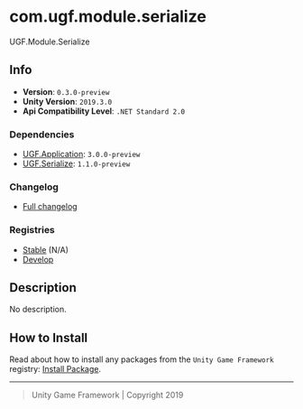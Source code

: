 # com.ugf.module.serialize

UGF.Module.Serialize

## Info

- **Version**: `0.3.0-preview`
- **Unity Version**: `2019.3.0`
- **Api Compatibility Level**: `.NET Standard 2.0`

### Dependencies

- [UGF.Application](https://github.com/unity-game-framework/ugf-application): `3.0.0-preview`
- [UGF.Serialize](https://github.com/unity-game-framework/ugf-serialize): `1.1.0-preview`

### Changelog

- [Full changelog][1]

### Registries

- [Stable][2] (N/A)
- [Develop][3]

## Description

No description.

## How to Install

Read about how to install any packages from the `Unity Game Framework` registry: [Install Package][4].

---
> Unity Game Framework | Copyright 2019

[1]: changelog.md
[2]: https://bintray.com/unity-game-framework/stable/com.ugf.module.serialize
[3]: https://bintray.com/unity-game-framework/dev/com.ugf.module.serialize
[4]: https://github.com/unity-game-framework/ugf-documentation/wiki/Install-Package
